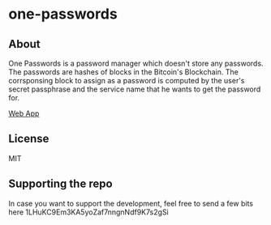 # one-passwords

## About
One Passwords is a password manager which doesn't store any passwords. 
The passwords are hashes of blocks in the Bitcoin's Blockchain.
The corrsponsing block to assign as a password is computed by the 
user's secret passphrase and the service name that he wants to get the password for.

[Web App](https://panossakkos.github.io/one-passwords)

## License
MIT

## Supporting the repo

In case you want to support the development, feel free to send a few bits here 1LHuKC9Em3KA5yoZaf7nngnNdf9K7s2gSi

